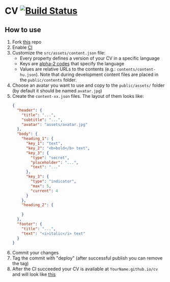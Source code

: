 # CV [![Build Status](https://travis-ci.org/Sholtee/cv.svg?branch=master)](https://travis-ci.org/Sholtee/cv)

## How to use
1. Fork [this](https://github.com/sholtee/cv.git ) repo
2. Enable [CI](https://travis-ci.com )
3. Customize the `src/assets/content.json` file:
    - Every property defines a version of your CV in a specific language
    - Keys are [alpha-2 codes](https://www.iso.org/obp/ui/#search ) that specify the language
    - Values are relative URLs to the contents (e.g.: `contents/content-hu.json`). Note that during development content files are placed in the `public/contents` folder.  
4. Choose an avatar you want to use and copy to the `public/assets/` folder (by default it should be named `avatar.jpg`)
5. Create the `content-xx.json` files. The layout of them looks like:
    ```json
    {
      "header": {
        "title": "...",
        "subtitle": "...",
        "avatar": "assets/avatar.jpg"
      },
      "body": {
        "heading_1": {
          "key_1": "text",
          "key_2": "<b>bold</b> text",
          "key_3": {
            "type": "secret",
            "placeholder": "...",
            "text": "..."
          },
          "key_3": {
            "type": "indicator",
            "max": 5,
            "current": 4
          }
        },
        "heading_2": {
     
        }
      },
      "footer": {
        "title": "...",
        "text": "<i>italic</i> text"
      }
    }
    ```
6. Commit your changes
7. Tag the commit with "deploy" (after successful publish you can remove the tag)
8. After the CI succeeded your CV is available at `YourName.github.io/cv` and will look like [this](https://sholtee.github.io/cv )